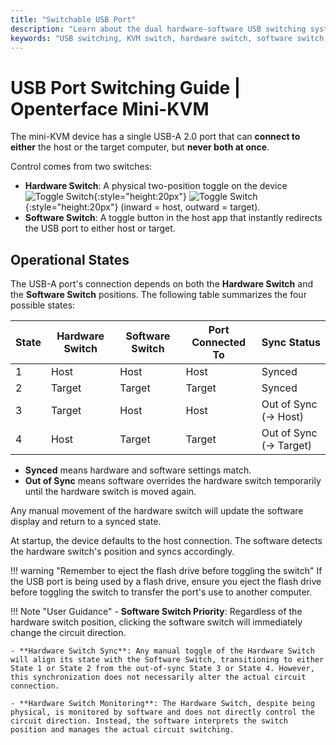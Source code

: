 ```yaml
---
title: "Switchable USB Port"
description: "Learn about the dual hardware-software USB switching system in Openterface Mini-KVM. Understand the four operational states, safety guidelines, and future remote access capabilities."
keywords: "USB switching, KVM switch, hardware switch, software switch, USB port control, KVM over USB, KVM over IP, remote access, USB device management, computer peripherals, USB power management"
---
```


# **USB Port Switching Guide** | Openterface Mini-KVM

The mini-KVM device has a single USB-A 2.0 port that can **connect to either** the host or the target computer, but **never both at once**. 

Control comes from two switches:

- **Hardware Switch**: A physical two-position toggle on the device ![Toggle Switch](/images/shell-icons/toggle-h-t.svg#only-light){:style="height:20px"} ![Toggle Switch](/images/shell-icons/toggle-h-t_1.svg#only-dark){:style="height:20px"} (inward = host, outward = target).  
- **Software Switch**: A toggle button in the host app that instantly redirects the USB port to either host or target.

## Operational States

The USB-A port's connection depends on both the **Hardware Switch** and the **Software Switch** positions. The following table summarizes the four possible states:

| **State** | **Hardware Switch** | **Software Switch** | **Port Connected To** | **Sync Status**       |
|-----------|---------------------|---------------------|------------------------|------------------------|
| 1         | Host                | Host                | Host                   | Synced                |
| 2         | Target              | Target              | Target                 | Synced                |
| 3         | Target              | Host                | Host                   | Out of Sync (→ Host)  |
| 4         | Host                | Target              | Target                 | Out of Sync (→ Target) |

- **Synced** means hardware and software settings match.  
- **Out of Sync** means software overrides the hardware switch temporarily until the hardware switch is moved again.

Any manual movement of the hardware switch will update the software display and return to a synced state.

At startup, the device defaults to the host connection. The software detects the hardware switch's position and syncs accordingly.

!!! warning "Remember to eject the flash drive before toggling the switch"
    If the USB port is being used by a flash drive, ensure you eject the flash drive before toggling the switch to transfer the port's use to another computer.

!!! Note "User Guidance"
    - **Software Switch Priority**: Regardless of the hardware switch position, clicking the software switch will immediately change the circuit direction.

    - **Hardware Switch Sync**: Any manual toggle of the Hardware Switch will align its state with the Software Switch, transitioning to either State 1 or State 2 from the out-of-sync State 3 or State 4. However, this synchronization does not necessarily alter the actual circuit connection.

    - **Hardware Switch Monitoring**: The Hardware Switch, despite being physical, is monitored by software and does not directly control the circuit direction. Instead, the software interprets the switch position and manages the actual circuit switching.